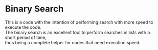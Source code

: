 # Binary Search

This is a code with the intention of performing search with more speed to execute the code.<br>
The binary search is an excellent tool to perform searches in lists with a short period of time,<br>
thus being a complete helper for codes that need execution speed.
